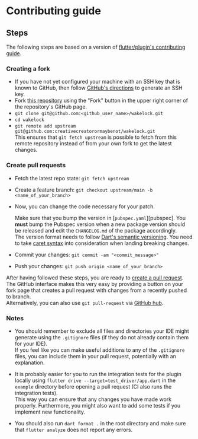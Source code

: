 # Contributing guide

## Steps

The following steps are based on a version of [flutter/plugin's contributing guide](https://github.com/flutter/plugins/blob/2ea66626c245a4373a6e07706ab2e7d471e25bd6/CONTRIBUTING.md).

### Creating a fork

- If you have not yet configured your machine with an SSH key that is known to GitHub, then follow [GitHub's directions](https://help.github.com/articles/generating-ssh-keys/) to generate an SSH key.
- Fork [this repository](https://github.com/creativecreatorormaybenot/wakelock) using the "Fork" button in the upper right corner of the repository's GitHub page.
- `git clone git@github.com:<github_user_name>/wakelock.git`
- `cd wakelock`
- `git remote add upstream git@github.com:creativecreatorormaybenot/wakelock.git`  
  This ensures that `git fetch upstream` is possible to fetch from this remote repository instead of from your own fork to get the latest changes.

### Create pull requests

- Fetch the latest repo state: `git fetch upstream`
- Create a feature branch: `git checkout upstream/main -b <name_of_your_branch>`
- Now, you can change the code necessary for your patch.

  Make sure that you bump the version in [`pubspec.yaml`][pubspec]. You **must** bump the Pubspec
  version when a new package version should be released and edit the `CHANGELOG.md` of the package
  accordingly.  
  The version format needs to follow [Dart's semantic versioning][dart semver]. You need to take
  [caret syntax][] into consideration when landing breaking changes.

- Commit your changes: `git commit -am "<commit_message>"`
- Push your changes: `git push origin <name_of_your_branch>`

After having followed these steps, you are ready to [create a pull request](https://help.github.com/en/articles/creating-a-pull-request-from-a-fork).  
The GitHub interface makes this very easy by providing a button on your fork page that creates a pull request with changes from a recently pushed to branch.  
Alternatively, you can also use `git pull-request` via [GitHub hub](https://hub.github.com/).

### Notes

- You should remember to exclude all files and directories your IDE might generate using the `.gitignore` files (if they do not already contain them for your IDE).  
  If you feel like you can make useful additions to any of the `.gitignore` files, you can include them in your pull request, potentially with an explanation.

- It is probably easier for you to run the integration tests for the plugin locally using `flutter drive --target=test_driver/app.dart` in the `example` directory
  before opening a pull request (CI also runs the integration tests).  
  This way you can ensure that any changes you have made work properly. Furthermore, you might also want to add some tests if you implement new functionality.

- You should also run `dart format .` in the root directory and make sure that `flutter analyze` does not report any errors.

[dart semver]: https://dart.dev/tools/pub/versioning#semantic-versions
[caret syntax]: https://dart.dev/tools/pub/dependencies#caret-syntax
